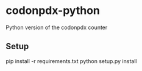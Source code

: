 codonpdx-python
===============

Python version of the codonpdx counter

Setup
-----

pip install -r requirements.txt
python setup.py install



